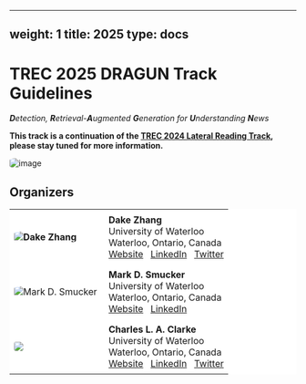   ---
weight: 1
title: 2025
type: docs
---

# TREC 2025 DRAGUN Track Guidelines

***D**etection, **R**etrieval-**A**ugmented **G**eneration for **U**nderstanding **N**ews*

**This track is a continuation of the [TREC 2024 Lateral Reading Track](https://trec-lateral-reading.github.io/), please stay tuned for more information.**

![image](/dragun.png)

## Organizers

<style>
    table {
        width: 100%;
        background-color: white!important;
        border-collapse: collapse; /* Ensures there are no spaces between cell borders */
    }
    th, td {
        padding: 8px; /* Add some padding for content inside cells */
        text-align: left; /* Align text to the left */
    }
    th:first-child, td:first-child {
        max-width: 21%; /* Set minimum width to 21% of the table/page width */
        width: 150px;
    }
    /* Remove borders */
    td, th {
       border: none!important;
    }
    img {
        border-radius: 20%;
    }
</style>

<table>
    <tr>
        <th><img src="https://scholar.googleusercontent.com/citations?view_op=medium_photo&user=Hg46RfsAAAAJ&citpid=7" alt="Dake Zhang" title="picture_dake_zhang"/></th>
        <td><b>Dake Zhang</b> <br> University of Waterloo <br> Waterloo, Ontario, Canada <br> <a href="https://zhangdake.tech/" target="_blank">Website</a> &nbsp; <a href="https://www.linkedin.com/in/zhangdake/" target="_blank">LinkedIn</a> &nbsp; <a href="https://twitter.com/ZhangDake1998" target="_blank">Twitter</a></td>
    </tr>
    <tr></tr>
    <tr>
        <td><img src="https://scholar.googleusercontent.com/citations?view_op=medium_photo&user=BgiGGQQAAAAJ&citpid=4" alt="Mark D. Smucker" title="picture_mark_smucker" /></td>
        <td><b>Mark D. Smucker</b> <br> University of Waterloo <br> Waterloo, Ontario, Canada <br> <a href="https://uwaterloo.ca/management-science-engineering/profile/msmucker" target="_blank">Website</a> &nbsp; <a href="https://www.linkedin.com/in/mark-smucker-168144134/" target="_blank">LinkedIn</a> </td>
    </tr>
    <tr></tr>
    <tr>
        <td><img src="https://media.licdn.com/dms/image/v2/C4E03AQErvMuxAKS8Qw/profile-displayphoto-shrink_800_800/profile-displayphoto-shrink_800_800/0/1630422355651?e=1740614400&v=beta&t=1d22I9TSIY29IIpC5OMGQ1Flpxyk14x_f-XPkKrMblQ" /></td>
        <td><b>Charles L. A. Clarke</b> <br> University of Waterloo <br> Waterloo, Ontario, Canada <br> <a href="https://plg.uwaterloo.ca/~claclark/" target="_blank">Website</a> &nbsp; <a href="https://www.linkedin.com/in/charlie-clarke-7714a82/" target="_blank">LinkedIn</a> &nbsp; <a href="https://twitter.com/claclarke" target="_blank">Twitter</a></td>
    </tr>
</table>

